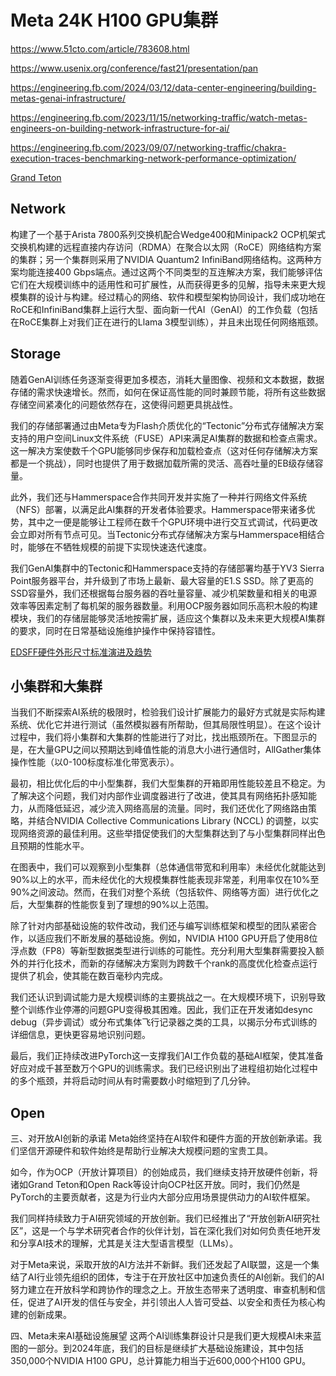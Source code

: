 # Meta 24K H100 GPU集群

https://www.51cto.com/article/783608.html

https://www.usenix.org/conference/fast21/presentation/pan

https://engineering.fb.com/2024/03/12/data-center-engineering/building-metas-genai-infrastructure/

https://engineering.fb.com/2023/11/15/networking-traffic/watch-metas-engineers-on-building-network-infrastructure-for-ai/

https://engineering.fb.com/2023/09/07/networking-traffic/chakra-execution-traces-benchmarking-network-performance-optimization/

[Grand Teton](https://engineering.fb.com/2022/10/18/open-source/ocp-summit-2022-grand-teton/)  


## Network 

构建了一个基于Arista 7800系列交换机配合Wedge400和Minipack2 OCP机架式交换机构建的远程直接内存访问（RDMA）在聚合以太网（RoCE）网络结构方案的集群；另一个集群则采用了NVIDIA Quantum2 InfiniBand网络结构。这两种方案均能连接400 Gbps端点。通过这两个不同类型的互连解决方案，我们能够评估它们在大规模训练中的适用性和可扩展性，从而获得更多的见解，指导未来更大规模集群的设计与构建。经过精心的网络、软件和模型架构协同设计，我们成功地在RoCE和InfiniBand集群上运行大型、面向新一代AI（GenAI）的工作负载（包括在RoCE集群上对我们正在进行的Llama 3模型训练），并且未出现任何网络瓶颈。


## Storage 
 
 随着GenAI训练任务逐渐变得更加多模态，消耗大量图像、视频和文本数据，数据存储的需求快速增长。然而，如何在保证高性能的同时兼顾节能，将所有这些数据存储空间紧凑化的问题依然存在，这使得问题更具挑战性。

我们的存储部署通过由Meta专为Flash介质优化的“Tectonic”分布式存储解决方案支持的用户空间Linux文件系统（FUSE）API来满足AI集群的数据和检查点需求。这一解决方案使数千个GPU能够同步保存和加载检查点（这对任何存储解决方案都是一个挑战），同时也提供了用于数据加载所需的灵活、高吞吐量的EB级存储容量。

此外，我们还与Hammerspace合作共同开发并实施了一种并行网络文件系统（NFS）部署，以满足此AI集群的开发者体验要求。Hammerspace带来诸多优势，其中之一便是能够让工程师在数千个GPU环境中进行交互式调试，代码更改会立即对所有节点可见。当Tectonic分布式存储解决方案与Hammerspace相结合时，能够在不牺牲规模的前提下实现快速迭代速度。

我们GenAI集群中的Tectonic和Hammerspace支持的存储部署均基于YV3 Sierra Point服务器平台，并升级到了市场上最新、最大容量的E1.S SSD。除了更高的SSD容量外，我们还根据每台服务器的吞吐量容量、减少机架数量和相关的电源效率等因素定制了每机架的服务器数量。利用OCP服务器如同乐高积木般的构建模块，我们的存储层能够灵活地按需扩展，适应这个集群以及未来更大规模AI集群的要求，同时在日常基础设施维护操作中保持容错性。


[EDSFF硬件外形尺寸标准演进及趋势](https://www.unionmem.com/news_detail-31-51.html)


## 小集群和大集群 

当我们不断探索AI系统的极限时，检验我们设计扩展能力的最好方式就是实际构建系统、优化它并进行测试（虽然模拟器有所帮助，但其局限性明显）。在这个设计过程中，我们将小集群和大集群的性能进行了对比，找出瓶颈所在。下图显示的是，在大量GPU之间以预期达到峰值性能的消息大小进行通信时，AllGather集体操作性能（以0-100标度标准化带宽表示）。

最初，相比优化后的中小型集群，我们大型集群的开箱即用性能较差且不稳定。为了解决这个问题，我们对内部作业调度器进行了改进，使其具有网络拓扑感知能力，从而降低延迟，减少流入网络高层的流量。同时，我们还优化了网络路由策略，并结合NVIDIA Collective Communications Library (NCCL) 的调整，以实现网络资源的最佳利用。这些举措促使我们的大型集群达到了与小型集群同样出色且预期的性能水平。

在图表中，我们可以观察到小型集群（总体通信带宽和利用率）未经优化就能达到90%以上的水平，而未经优化的大规模集群性能表现非常差，利用率仅在10%至90%之间波动。然而，在我们对整个系统（包括软件、网络等方面）进行优化之后，大型集群的性能恢复到了理想的90%以上范围。

除了针对内部基础设施的软件改动，我们还与编写训练框架和模型的团队紧密合作，以适应我们不断发展的基础设施。例如，NVIDIA H100 GPU开启了使用8位浮点数（FP8）等新型数据类型进行训练的可能性。充分利用大型集群需要投入额外的并行化技术，而新的存储解决方案则为跨数千个rank的高度优化检查点运行提供了机会，使其能在数百毫秒内完成。

我们还认识到调试能力是大规模训练的主要挑战之一。在大规模环境下，识别导致整个训练作业停滞的问题GPU变得极其困难。因此，我们正在开发诸如desync debug（异步调试）或分布式集体飞行记录器之类的工具，以揭示分布式训练的详细信息，更快更容易地识别问题。

最后，我们正持续改进PyTorch这一支撑我们AI工作负载的基础AI框架，使其准备好应对成千甚至数万个GPU的训练需求。我们已经识别出了进程组初始化过程中的多个瓶颈，并将启动时间从有时需要数小时缩短到了几分钟。

## Open 

三、对开放AI创新的承诺
Meta始终坚持在AI软件和硬件方面的开放创新承诺。我们坚信开源硬件和软件始终是帮助行业解决大规模问题的宝贵工具。

如今，作为OCP（开放计算项目）的创始成员，我们继续支持开放硬件创新，将诸如Grand Teton和Open Rack等设计向OCP社区开放。同时，我们仍然是PyTorch的主要贡献者，这是为行业内大部分应用场景提供动力的AI软件框架。

我们同样持续致力于AI研究领域的开放创新。我们已经推出了“开放创新AI研究社区”，这是一个与学术研究者合作的伙伴计划，旨在深化我们对如何负责任地开发和分享AI技术的理解，尤其是关注大型语言模型（LLMs）。

对于Meta来说，采取开放的AI方法并不新鲜。我们还发起了AI联盟，这是一个集结了AI行业领先组织的团体，专注于在开放社区中加速负责任的AI创新。我们的AI努力建立在开放科学和跨协作的理念之上。开放生态带来了透明度、审查机制和信任，促进了AI开发的信任与安全，并引领出人人皆可受益、以安全和责任为核心构建的创新成果。

四、Meta未来AI基础设施展望
这两个AI训练集群设计只是我们更大规模AI未来蓝图的一部分。到2024年底，我们的目标是继续扩大基础设施建设，其中包括350,000个NVIDIA H100 GPU，总计算能力相当于近600,000个H100 GPU。